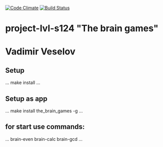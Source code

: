 [![Code Climate](https://codeclimate.com/github/VladVes/project-lvl1-s124/badges/gpa.svg)](https://codeclimate.com/github/VladVes/project-lvl1-s124)
[![Build Status](https://www.travis-ci.org/VladVes/project-lvl1-s124.svg?branch=master)](https://www.travis-ci.org/VladVes/project-lvl1-s124)



# project-lvl-s124 "The brain games"
# Vadimir Veselov
## Setup

...
make install
...

## Setup as app

...
make install the_brain_games -g
...

## for start use commands:
...
brain-even
brain-calc
brain-gcd
...
